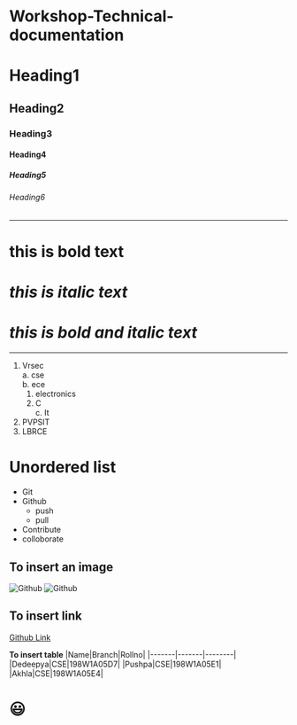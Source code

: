 # Workshop-Technical-documentation
# Heading1
## Heading2
### Heading3
#### Heading4
##### Heading5
###### Heading6
------------------------------------------------------------------

# **this is bold text**  
# *this is italic text*  
# ***this is bold and italic text***  

------------------------------------------------------------------
1. Vrsec  
  a. cse  
  b. ece  
     1. electronics  
     2. C     
  c. It     
 2. PVPSIT  
 3. LBRCE  
 
 
 # **Unordered list**  
 * Git
 * Github
    - push  
    - pull  
 * Contribute
 * colloborate

## **To insert an image**
![Github](https://www.invispace.com/wp-content/uploads/2019/10/github.gif)
![Github](https://www.careerindia.com/img/600x40/2020/10/abdulkalamquotesonwork-1602703503.jpg)

## **To insert link**  
[Github Link](https://www.tutorialspoint.com/index.htm)


**To insert table** 
|Name|Branch|Rollno|
|-------|-------|--------|
|Dedeepya|CSE|198W1A05D7|
|Pushpa|CSE|198W1A05E1|
|Akhla|CSE|198W1A05E4|

# :smiley:







